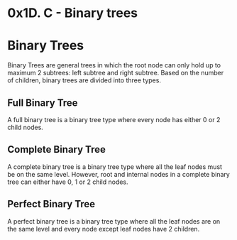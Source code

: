 # 0x1D. C - Binary trees

# Binary Trees
Binary Trees are general trees in which the root node can only hold up to maximum 2 subtrees: left subtree and right subtree. Based on the number of children, binary trees are divided into three types.

## Full Binary Tree

A full binary tree is a binary tree type where every node has either 0 or 2 child nodes.

## Complete Binary Tree

A complete binary tree is a binary tree type where all the leaf nodes must be on the same level. However, root and internal nodes in a complete binary tree can either have 0, 1 or 2 child nodes.

## Perfect Binary Tree

A perfect binary tree is a binary tree type where all the leaf nodes are on the same level and every node except leaf nodes have 2 children.
